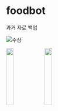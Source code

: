 # foodbot
과거 자료 백업

![수상](https://user-images.githubusercontent.com/43870121/191510554-a57d3b7e-6ea8-4a77-b0fa-f1cb7305cac6.jpg)

<img width="20%" src="https://user-images.githubusercontent.com/43870121/191510456-6a136042-ba79-486b-9cb6-d2da01fc4d4d.png"/>
<img width="20%" src="https://user-images.githubusercontent.com/43870121/191510492-46258d0b-44b1-47ba-9262-353c7392dbad.png"/>

